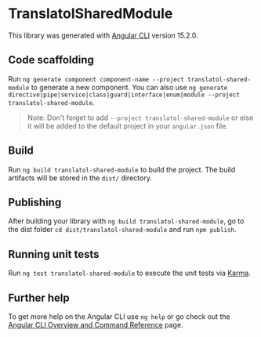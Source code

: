# TranslatolSharedModule

This library was generated with [Angular CLI](https://github.com/angular/angular-cli) version 15.2.0.

## Code scaffolding

Run `ng generate component component-name --project translatol-shared-module` to generate a new component. You can also use `ng generate directive|pipe|service|class|guard|interface|enum|module --project translatol-shared-module`.

> Note: Don't forget to add `--project translatol-shared-module` or else it will be added to the default project in your `angular.json` file.

## Build

Run `ng build translatol-shared-module` to build the project. The build artifacts will be stored in the `dist/` directory.

## Publishing

After building your library with `ng build translatol-shared-module`, go to the dist folder `cd dist/translatol-shared-module` and run `npm publish`.

## Running unit tests

Run `ng test translatol-shared-module` to execute the unit tests via [Karma](https://karma-runner.github.io).

## Further help

To get more help on the Angular CLI use `ng help` or go check out the [Angular CLI Overview and Command Reference](https://angular.io/cli) page.
